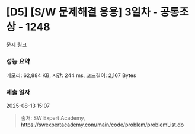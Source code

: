 # [D5] [S/W 문제해결 응용] 3일차 - 공통조상 - 1248 

[문제 링크](https://swexpertacademy.com/main/code/problem/problemDetail.do?contestProbId=AV15PTkqAPYCFAYD) 

### 성능 요약

메모리: 62,884 KB, 시간: 244 ms, 코드길이: 2,167 Bytes

### 제출 일자

2025-08-13 15:07



> 출처: SW Expert Academy, https://swexpertacademy.com/main/code/problem/problemList.do